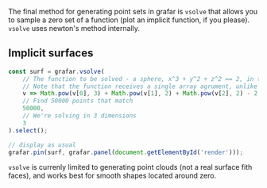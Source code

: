 The final method for generating point sets in grafar is `vsolve` that allows you to sample a zero set of a function (plot an implicit function, if you please). `vsolve` uses newton's method internally.

## Implicit surfaces

```js
const surf = grafar.vsolve(
    // The function to be solved - a sphere, x^3 + y^2 + z^2 == 2, in this case
    // Note that the function receives a single array agrument, unlike in map()
    v => Math.pow(v[0], 3) + Math.pow(v[1], 2) + Math.pow(v[2], 2) - 2,
    // Find 50000 points that match
    50000,
    // We're solving in 3 dimensions
    3
).select();

// display as usual
grafar.pin(surf, grafar.panel(document.getElementById('render')));
```

`vsolve` is currenly limited to generating point clouds (not a real surface fith faces), and works best for smooth shapes located around zero.

